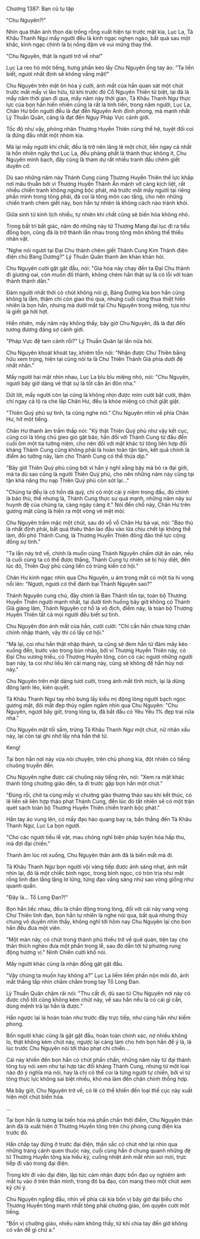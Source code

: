 




Chương 1387: Bạn cũ tụ tập


"Chu Nguyên?!"

Nhìn qua thân ảnh thon dài trống rỗng xuất hiện tại trước mặt kia, Lục La, Tả Khâu Thanh Ngư mấy người đều là kinh ngạc nghẹn ngào, bất quá sau một khắc, kinh ngạc chính là bị nồng đậm vẻ vui mừng thay thế.

"Chu Nguyên, thật là ngươi trở về nha!"

Lục La reo hò một tiếng, hưng phấn kéo lấy Chu Nguyên ống tay áo: "Ta liền biết, ngươi nhất định sẽ không vắng mặt!"

Chu Nguyên trên mặt ôn hòa ý cười, ánh mắt của hắn quan sát một chút trước mắt mấy vị lão hữu, từ khi trước đó Cổ Nguyên Thiên từ biệt, lại đã là mấy năm thời gian đi qua, mấy năm này thời gian, Tả Khâu Thanh Ngư thực lực của bọn hắn hiển nhiên cũng là rất là tinh tiến, trong năm người, Lục La, Chân Hư bốn người đều là đạt đến Nguyên Anh đỉnh phong, mà mạnh nhất Lý Thuần Quân, càng là đạt đến Ngụy Pháp Vực cảnh giới.

Tốc độ như vậy, phóng nhãn Thương Huyền Thiên cùng thế hệ, tuyệt đối coi là đứng đầu nhất một nhóm kia.

Mà lại mấy người khí chất, đều là trở nên lăng lệ một chút, liền ngay cả nhất là hồn nhiên ngây thơ Lục La, đều phảng phất là thành thục không ít, Chu Nguyên minh bạch, đây cũng là tham dự rất nhiều tranh đấu chém giết duyên cớ.

Dù sao những năm này Thánh Cung cùng Thương Huyền Thiên thế lực khắp nơi mâu thuẫn bởi vì Thương Huyền Thánh Ấn mảnh vỡ càng kịch liệt, rất nhiều chiến tranh không ngừng bộc phát, mà trước mắt mấy người tại riêng phần mình trong tông phái, đã coi là tông môn cao tầng, cho nên những chiến tranh chém giết này, bọn hắn tự nhiên là không cách nào tránh khỏi.

Giữa sinh tử kinh lịch nhiều, tự nhiên khí chất cũng sẽ biến hóa không nhỏ.

Trong bất tri bất giác, năm đó những này từ Thương Mang đại lục đi ra tiểu đồng bọn, cũng đã là trở thành lẫn nhau trong tông môn không thể thiếu nhân vật.

"Nghe nói ngươi tại Đại Chu thành chém giết Thánh Cung Kim Thánh điện điện chủ Bàng Dương?" Lý Thuần Quân thanh âm khàn khàn hỏi.

Chu Nguyên cười gật gật đầu, nói: "Gia hỏa này chạy đến ta Đại Chu thành đi giương oai, còn muốn đồ thành, không chém hắn thật sự là có lỗi với toàn thành thành dân."

Đám người nhất thời có chút không nói gì, Bàng Dương kia bọn hắn cũng không lạ lẫm, thậm chí còn giao thủ qua, nhưng cuối cùng thua thiệt hiển nhiên là bọn hắn, nhưng mà dưới mắt tại Chu Nguyên trong miệng, tựa như là giết gà hời hợt.

Hiển nhiên, mấy năm này không thấy, bây giờ Chu Nguyên, đã là đạt đến tương đương đáng sợ cảnh giới.

"Pháp Vực đệ tam cảnh rồi?" Lý Thuần Quân lại lần nữa hỏi.

Chu Nguyên khoát khoát tay, khiêm tốn nói: "Nhận được Chư Thiên bằng hữu xem trọng, hiện tại cũng nói ta là Chư Thiên Thánh Giả phía dưới đệ nhất nhân."

Mấy người hai mặt nhìn nhau, Lục La bĩu bĩu miệng nhỏ, nói: "Chu Nguyên, ngươi bây giờ dáng vẻ thật sự là tốt cần ăn đòn nha."

Dứt lời, mấy người còn lại cũng là không nhịn được mỉm cười bật cười, thậm chí ngay cả lộ ra che lấp Chân Hư, đều là khóe miệng có chút giật giật.

"Thiên Quỷ phủ sự tình, ta cũng nghe nói." Chu Nguyên nhìn về phía Chân Hư, hít một tiếng.

Chân Hư thanh âm trầm thấp nói: "Kỳ thật Thiên Quỷ phủ như vậy kết cục, cũng coi là tông chủ gieo gió gặt bão, hắn đối với Thánh Cung từ đầu đến cuối ôm một tia tưởng niệm, cho nên đối với mặt khác tứ tông liên hợp đối kháng Thánh Cung cũng không phải là hoàn toàn tận tâm, kết quả chính là điểm ảo tưởng này, làm cho Thánh Cung có thể thừa dịp."

"Bây giờ Thiên Quỷ phủ cũng bởi vì hắn ý nghĩ xằng bậy mà bỏ ra đại giới, mà ta dù sao cũng là người Thiên Quỷ phủ, cho nên những năm này cũng tại tận khả năng thu nạp Thiên Quỷ phủ còn sót lại..."

"Chúng ta đều là cô hồn dã quỷ, chỉ có một cái ý niệm trong đầu, đó chính là báo thù, thế nhưng là, Thánh Cung thực sự quá mạnh, những năm này sư huynh đệ của chúng ta, càng ngày càng ít." Nói đến chỗ này, Chân Hư trên gương mặt cũng là hiện ra một vòng vẻ mệt mỏi.

Chu Nguyên trầm mặc một chút, sau đó vỗ vỗ Chân Hư bả vai, nói: "Báo thù là nhất định phải, bất quá thiêu thân lao đầu vào lửa chịu chết lại không thể làm, đối phó Thánh Cung, là Thương Huyền Thiên đông đảo thế lực cộng đồng sự tình."

"Ta lần này trở về, chính là muốn cùng Thánh Nguyên chấm dứt ân oán, nếu là cuối cùng ta có thể được thắng, Thánh Cung tự nhiên sẽ bị hủy diệt, đến lúc đó, Thiên Quỷ phủ cũng liền có trùng kiến cơ hội."

Chân Hư kinh ngạc nhìn qua Chu Nguyên, u ám trong mắt có một tia hi vọng nổi lên: "Ngươi, ngươi có thể đánh bại Thánh Nguyên sao?"

Thánh Nguyên cung chủ, đây chính là Bán Thánh tồn tại, toàn bộ Thương Huyền Thiên người mạnh nhất, tại dưới tình huống bây giờ không có Thánh Giả giáng lâm, Thánh Nguyên cơ hồ là vô địch, điểm này, là toàn bộ Thương Huyền Thiên tất cả mọi người đều biết sự tình.

Chu Nguyên đón ánh mắt của hắn, cười cười: "Chỉ cần hắn chưa từng chân chính nhập thánh, vậy thì có lấy cơ hội."

"Mà lại, coi như hắn thật nhập thánh, ta cũng sẽ đem hắn từ đám mây kéo xuống đến, bước vào trong bùn nhão, bởi vì Thương Huyền Thiên này, có Đại Chu vương triều, có Thương Huyền tông, còn có các ngươi những người bạn này, ta coi như liều lên cái mạng này, cũng sẽ không để hắn hủy nơi này."

Chu Nguyên trên mặt dáng tươi cười, trong ánh mắt tĩnh mịch, lại là dũng động lạnh lẽo, kiên quyết.

Tả Khâu Thanh Ngư tay nhỏ bưng lấy kiều mị động lòng người bạch ngọc gương mặt, đôi mắt đẹp thủy ngâm ngâm nhìn qua Chu Nguyên: "Chu Nguyên, ngươi bây giờ, trong lòng ta, đã bắt đầu có Yêu Yêu 1% đẹp trai nữa nha."

Chu Nguyên mặt tối sầm, trừng Tả Khâu Thanh Ngư một chút, nữ nhân xấu này, lại còn tại ghi nhớ lấy nhà hắn thê tử.

Keng!

Tại bọn hắn nơi này vừa nói chuyện, trên chủ phong kia, đột nhiên có tiếng chuông truyền đến.

Chu Nguyên nghe được cái chuông này tiếng rên, nói: "Xem ra mặt khác thánh tông chưởng giáo đến, ta đi trước gặp bọn hắn một chút."

"Đúng rồi, chờ ta cùng mấy vị chưởng giáo thương thảo sau khi kết thúc, có lẽ liền sẽ liên hợp thảo phạt Thánh Cung, đến lúc đó tất nhiên sẽ có một trận quét sạch toàn bộ Thương Huyền Thiên chiến tranh bộc phát."

Hắn tay áo vung lên, có mấy đạo hào quang bay ra, bắn thẳng đến Tả Khâu Thanh Ngư, Lục La bọn người.

"Cho các ngươi tiểu lễ vật, mau chóng nghĩ biện pháp luyện hóa hấp thu, mà đợi đại chiến."

Thanh âm lúc rơi xuống, Chu Nguyên thân ảnh đã là biến mất mà đi.

Tả Khâu Thanh Ngư bọn người vội vàng tiếp được ánh sáng nhạt, ánh mắt nhìn lại, đó là một chiếc bình ngọc, trong bình ngọc, có tròn trịa như mắt rồng linh đan lẳng lặng lơ lửng, từng đạo vầng sáng như sao vòng giống như quanh quẩn.

"Đây là... Tổ Long Đan?!"

Bọn hắn liếc nhau, đều là chấn động trong lòng, đối với cái này vang vọng Chư Thiên linh đan, bọn hắn tự nhiên là nghe nói qua, bất quá nhưng thủy chung vô duyên nhìn thấy, không nghĩ tới hôm nay Chu Nguyên lại cho bọn hắn đều đưa một viên.

"Một màn này, có chút trong thành phú thiếu trở về quê quán, tiện tay cho thân thích nghèo đưa một phần trọng lễ, sau đó dẫn tới tứ phương rung động hương vị." Ninh Chiến cười khổ nói.

Mấy người khác cũng là nhận đồng gật gật đầu.

"Vậy chúng ta muốn hay không a?" Lục La liếm liếm phấn nộn môi đỏ, ánh mắt thẳng tắp nhìn chằm chằm trong tay Tổ Long Đan.

Lý Thuần Quân chậm rãi nói: "Thu cất đi, dù sao từ Chu Nguyên nơi này có được chỗ tốt cũng không kém chút này, về sau hắn nếu là có cái gì cần, dùng mệnh trả lại hắn là được."

Hắn ngược lại là hoàn toàn như trước đây trực tiếp, như cùng hắn như kiếm phong.

Bốn người khác cũng là gật gật đầu, hoàn toàn chính xác, nợ nhiều không lo, thật không kém chút này, ngược lại càng làm cho hơn bọn hắn để ý là, là lúc trước Chu Nguyên nói tới thảo phạt chi chiến...

Cái này khiến đến bọn hắn có chút phấn chấn, những năm này tứ đại thánh tông tuy nói xem như tại hợp tác đối kháng Thánh Cung, nhưng từ một loại nào đó ý nghĩa mà nói, hay là chỉ có thể coi là từng người tự chiến, bởi vì tứ tông thực lực không sai biệt nhiều, khó mà làm đến chân chính thống hợp.

Mà bây giờ, Chu Nguyên trở về, có lẽ có thể khiến đến loại thế cục này xuất hiện một chút biến hóa.

...

Tại bọn hắn là tương lai biến hóa mà phấn chấn thời điểm, Chu Nguyên thân ảnh đã là xuất hiện ở Thương Huyền tông trên chủ phong cung điện kia trước đó.

Hắn chắp tay đứng ở trước đại điện, thần sắc có chút nhớ lại nhìn qua những tràng cảnh quen thuộc này, cuối cùng hắn ở chung quanh những đệ tử Thương Huyền tông kia hiếu kỳ, cuồng nhiệt ánh mắt nhìn soi mói, trực tiếp đi vào trong đại điện.

Trong khi đi vào đại điện, lập tức cảm nhận được bốn đạo uy nghiêm ánh mắt tụ vào ở trên thân mình, trong đó ba đạo, còn mang theo một chút xem kỹ chi ý.

Chu Nguyên ngẩng đầu, nhìn về phía cái kia bốn vị bây giờ đại biểu cho Thương Huyền tông mạnh nhất tông phái chưởng giáo, ôm quyền cười một tiếng.

"Bốn vị chưởng giáo, nhiều năm không thấy, từ khi chia tay đến giờ không có vấn đề gì chứ a."




